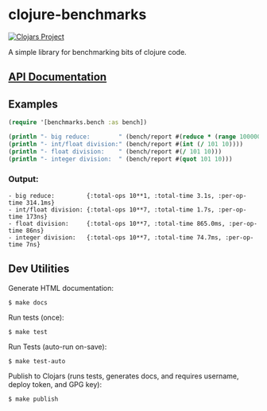 # clojure-benchmarks

[![Clojars Project](https://img.shields.io/clojars/v/org.clojars.mdwhatcott/benchmarks.svg)](https://clojars.org/org.clojars.mdwhatcott/benchmarks)

A simple library for benchmarking bits of clojure code.


## [API Documentation](https://mdwhatcott.github.io/clojure-benchmarks/)

## Examples

```clojure
(require '[benchmarks.bench :as bench])

(println "- big reduce:        " (bench/report #(reduce * (range 10000000))))
(println "- int/float division:" (bench/report #(int (/ 101 10))))
(println "- float division:    " (bench/report #(/ 101 10)))
(println "- integer division:  " (bench/report #(quot 101 10)))
```

### Output:

```text
- big reduce:         {:total-ops 10**1, :total-time 3.1s, :per-op-time 314.1ms}
- int/float division: {:total-ops 10**7, :total-time 1.7s, :per-op-time 173ns}
- float division:     {:total-ops 10**7, :total-time 865.0ms, :per-op-time 86ns}
- integer division:   {:total-ops 10**7, :total-time 74.7ms, :per-op-time 7ns}
```

## Dev Utilities

Generate HTML documentation:

```
$ make docs
```

Run tests (once):

```
$ make test
```

Run Tests (auto-run on-save):

```
$ make test-auto
```

Publish to Clojars (runs tests, generates docs, and requires username, deploy token, and GPG key):

```
$ make publish
```
